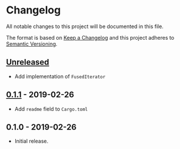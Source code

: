 # Changelog

All notable changes to this project will be documented in this file.

The format is based on [Keep a Changelog](http://keepachangelog.com/en/1.0.0/)
and this project adheres to [Semantic Versioning](http://semver.org/spec/v2.0.0.html).

## [Unreleased]

- Add implementation of `FusedIterator`

## [0.1.1] - 2019-02-26

- Add `readme` field to `Cargo.toml`

## 0.1.0 - 2019-02-26

- Initial release.

[Unreleased]: https://github.com/yvt/zhang_hilbert/compare/HEAD...v0.1.1
[0.1.1]: https://github.com/yvt/zhang_hilbert/compare/v0.1.1...v0.1.0
